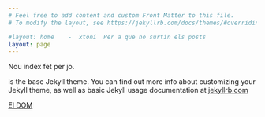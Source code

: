 ```yaml
---
# Feel free to add content and custom Front Matter to this file.
# To modify the layout, see https://jekyllrb.com/docs/themes/#overriding-theme-defaults

#layout: home    -  xtoni  Per a que no surtin els posts
layout: page
---
```



Nou index fet per jo. 

 is the base Jekyll theme. You can find out more info about customizing your Jekyll theme, as well as basic Jekyll usage documentation at [jekyllrb.com](https://jekyllrb.com/)

[El DOM](./dwec/dom.html)